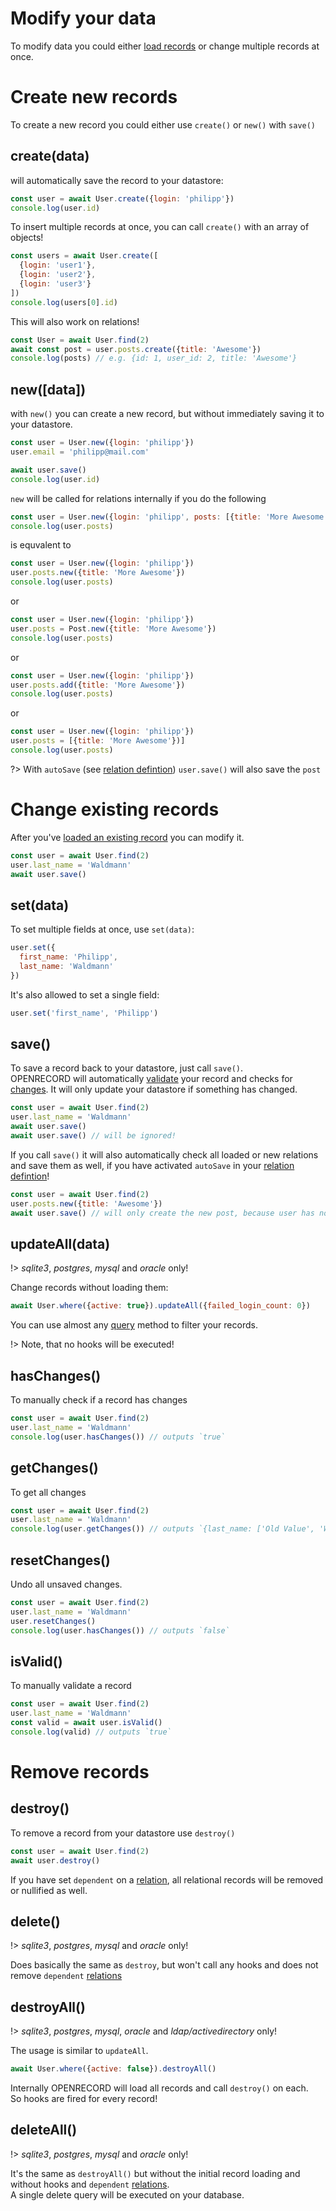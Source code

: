 # Modify your data

To modify data you could either [load records](./query.md) or change multiple records at once.

# Create new records

To create a new record you could either use `create()` or `new()` with `save()`

## create(data)
will automatically save the record to your datastore:

```js
const user = await User.create({login: 'philipp'})
console.log(user.id)
```

To insert multiple records at once, you can call `create()` with an array of objects!

```js
const users = await User.create([
  {login: 'user1'},
  {login: 'user2'},
  {login: 'user3'}
])
console.log(users[0].id)
```

This will also work on relations!

```js
const User = await User.find(2)
await const post = user.posts.create({title: 'Awesome'})
console.log(posts) // e.g. {id: 1, user_id: 2, title: 'Awesome'}
```

## new([data])
with `new()` you can create a new record, but without immediately saving it to your datastore.
```js
const user = User.new({login: 'philipp'})
user.email = 'philipp@mail.com'

await user.save()
console.log(user.id)
```

`new` will be called for relations internally if you do the following

```js
const user = User.new({login: 'philipp', posts: [{title: 'More Awesome'}]})
console.log(user.posts)
```

is equvalent to

```js
const user = User.new({login: 'philipp'})
user.posts.new({title: 'More Awesome'})
console.log(user.posts)
```

or

```js
const user = User.new({login: 'philipp'})
user.posts = Post.new({title: 'More Awesome'})
console.log(user.posts)
```

or

```js
const user = User.new({login: 'philipp'})
user.posts.add({title: 'More Awesome'})
console.log(user.posts)
```

or

```js
const user = User.new({login: 'philipp'})
user.posts = [{title: 'More Awesome'})]
console.log(user.posts)
```


?> With `autoSave` (see [relation defintion](./definition#relations)) `user.save()` will also save the `post`


# Change existing records

After you've [loaded an existing record](./query.md) you can modify it.

```js
const user = await User.find(2)
user.last_name = 'Waldmann'
await user.save()
```

## set(data)

To set multiple fields at once, use `set(data)`:

```js
user.set({
  first_name: 'Philipp',
  last_name: 'Waldmann'
})
```

It's also allowed to set a single field:

```js
user.set('first_name', 'Philipp')
```

## save()

To save a record back to your datastore, just call `save()`.  
OPENRECORD will automatically [validate](#validate) your record and checks for [changes](#haschanges). It will only update your datastore if something has changed.  

```js
const user = await User.find(2)
user.last_name = 'Waldmann'
await user.save()
await user.save() // will be ignored!
```

If you call `save()` it will also automatically check all loaded or new relations and save them as well, if you have activated `autoSave` in your [relation defintion](./definition#relations)!

```js
const user = await User.find(2)
user.posts.new({title: 'Awesome'})
await user.save() // will only create the new post, because user has not changed!
```

## updateAll(data)
!> *sqlite3*, *postgres*, *mysql* and *oracle* only!  

Change records without loading them:

```js
await User.where({active: true}).updateAll({failed_login_count: 0})
```

You can use almost any [query](./query.md) method to filter your records.

!> Note, that no hooks will be executed!

## hasChanges()

To manually check if a record has changes

```js
const user = await User.find(2)
user.last_name = 'Waldmann'
console.log(user.hasChanges()) // outputs `true`
```

## getChanges()

To get all changes

```js
const user = await User.find(2)
user.last_name = 'Waldmann'
console.log(user.getChanges()) // outputs `{last_name: ['Old Value', 'Waldmann']}`
```

## resetChanges()

Undo all unsaved changes.

```js
const user = await User.find(2)
user.last_name = 'Waldmann'
user.resetChanges()
console.log(user.hasChanges()) // outputs `false`
```

## isValid()

To manually validate a record

```js
const user = await User.find(2)
user.last_name = 'Waldmann'
const valid = await user.isValid()
console.log(valid) // outputs `true`
```

# Remove records

## destroy()

To remove a record from your datastore use `destroy()`

```js
const user = await User.find(2)
await user.destroy()
```

If you have set `dependent` on a [relation](./definition.md#relations), all relational records will be removed or nullified as well.

## delete()
!> *sqlite3*, *postgres*, *mysql* and *oracle* only!  

Does basically the same as `destroy`, but won't call any hooks and does not remove `dependent` [relations](./definition.md#relations)

## destroyAll()
!> *sqlite3*, *postgres*, *mysql*, *oracle* and *ldap/activedirectory* only!  

The usage is similar to `updateAll`.

```js
await User.where({active: false}).destroyAll()
```

Internally OPENRECORD will load all records and call `destroy()` on each.  
So hooks are fired for every record!

## deleteAll()
!> *sqlite3*, *postgres*, *mysql* and *oracle* only!  

It's the same as `destroyAll()` but without the initial record loading and without hooks and `dependent` [relations](./definition.md#relations).  
A single delete query will be executed on your database.
